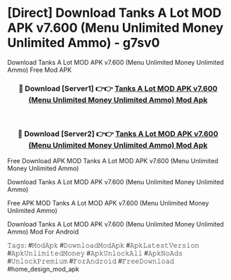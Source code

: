 # [Direct] Download Tanks A Lot MOD APK v7.600 (Menu Unlimited Money Unlimited Ammo) - g7sv0
Download Tanks A Lot MOD APK v7.600 (Menu Unlimited Money Unlimited Ammo) Free Mod APK

<div align="center">
<h3>🔴 Download [Server1] 👉👉 <a href="https://apk-comot.site?title=Tanks_A_Lot_MOD_APK_v7.600_(Menu_Unlimited_Money_Unlimited_Ammo)">Tanks A Lot MOD APK v7.600 (Menu Unlimited Money Unlimited Ammo) Mod Apk</a></h3><br>

<h3>🔴 Download [Server2] 👉👉 <a href="https://apk-comot.site?title=Tanks_A_Lot_MOD_APK_v7.600_(Menu_Unlimited_Money_Unlimited_Ammo)">Tanks A Lot MOD APK v7.600 (Menu Unlimited Money Unlimited Ammo) Mod Apk</a></h3>
</div>


Free Download APK MOD Tanks A Lot MOD APK v7.600 (Menu Unlimited Money Unlimited Ammo)

Download Tanks A Lot MOD APK v7.600 (Menu Unlimited Money Unlimited Ammo) 

Free APK MOD Tanks A Lot MOD APK v7.600 (Menu Unlimited Money Unlimited Ammo) 

Download Tanks A Lot MOD APK v7.600 (Menu Unlimited Money Unlimited Ammo) Mod For Android

𝚃𝚊𝚐𝚜: #𝙼𝚘𝚍𝙰𝚙𝚔 #𝙳𝚘𝚠𝚗𝚕𝚘𝚊𝚍𝙼𝚘𝚍𝙰𝚙𝚔 #𝙰𝚙𝚔𝙻𝚊𝚝𝚎𝚜𝚝𝚅𝚎𝚛𝚜𝚒𝚘𝚗 #𝙰𝚙𝚔𝚄𝚗𝚕𝚒𝚖𝚒𝚝𝚎𝚍𝙼𝚘𝚗𝚎𝚢 #𝙰𝚙𝚔𝚄𝚗𝚕𝚘𝚌𝚔𝙰𝚕𝚕 #𝙰𝚙𝚔𝙽𝚘𝙰𝚍𝚜 #𝚄𝚗𝚕𝚘𝚌𝚔𝙿𝚛𝚎𝚖𝚒𝚞𝚖 #𝙵𝚘𝚛𝙰𝚗𝚍𝚛𝚘𝚒𝚍 #𝙵𝚛𝚎𝚎𝙳𝚘𝚠𝚗𝚕𝚘𝚊𝚍 #home_design_mod_apk